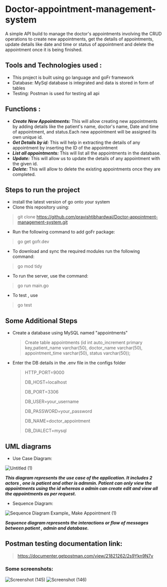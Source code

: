 # Doctor-appointment-management-system
A simple API build to manage the doctor's appointments involving the CRUD operations to create new appointments, get the details of appointments, update details like date and time or status of appointment and delete the appointment once it is being finished.

## Tools and Technologies used :
* This project is built using go language and goFr framework
* Database: MySql database is integrated and data is stored in form of tables
* Testing: Postman is used for testing all api

## Functions :
* ***Create New Appointments:*** This will allow creating new appointments by adding details like the patient's name, doctor's name, Date and time of appointment, and status.Each new appointment will be assigned its own unique id.
* ***Get Details by id:*** This will help in extracting the details of any appointment by inserting the ID of the appointment
* ***List all appointments:*** This will list all the appointments in the database.
* ***Update:*** This will allow us to update the details of any appointment with the given id.
* ***Delete:*** This will allow to delete the existing appointments once they are completed.

## Steps to run the project
* install the latest version of go onto your system
* Clone this repository using:
> git clone https://github.com/pravishtibhardwaj/Doctor-appointment-management-system.git
* Run the following command to add goFr package:
> go get gofr.dev
* To download and sync the required modules run the following command:
> go mod tidy
* To run the server, use the command:
> go run main.go
* To test , use
> go test

## Some Additional Steps
* Create a database using MySQL named "appointments"
  > Create table appointments (id int auto_increment primary key,patient_name varchar(50), doctor_name varchar(50), appointment_time varchar(50), status varchar(50)); 
* Enter the DB details in the .env file in the configs folder
  > HTTP_PORT=9000
  > 
  > DB_HOST=localhost
  > 
  > DB_PORT=3306
  > 
  > DB_USER=your_username
  > 
  > DB_PASSWORD=your_password
  > 
  > DB_NAME=doctor_appointment
  > 
  > DB_DIALECT=mysql

## UML diagrams
* Use Case Diagram:
  
![Untitled (1)](https://github.com/pravishtibhardwaj/Doctor-appointment-management-system/assets/76443753/38626184-f8a6-443f-8312-b3ccc1c05e2d)

***This diagram represents the use case of the application. It includes 2 actors , one is patient and other is admmin. Patient can only view the appointments using the id whereas a admin can create edit and view all the appointments as per request.***

* Sequence Diagram: 

 ![Sequence Diagram Example_ Make Appointment (1)](https://github.com/pravishtibhardwaj/Doctor-appointment-management-system/assets/76443753/79e8ba23-b35f-4341-a35b-9917cc6a0ebd)

 ***Sequence diagram represents the interactions or flow of messages between patient , admin and database.*** 

## Postman testing documentation link:
> https://documenter.getpostman.com/view/21821262/2s9Ykn9N7v

### Some screenshots: 

![Screenshot (145)](https://github.com/pravishtibhardwaj/Doctor-appointment-management-system/assets/76443753/5edf72c5-7583-44f6-9fdb-99f64565c10a)
![Screenshot (146)](https://github.com/pravishtibhardwaj/Doctor-appointment-management-system/assets/76443753/d50bd240-323a-4e26-90c4-a3f13abafd68)







